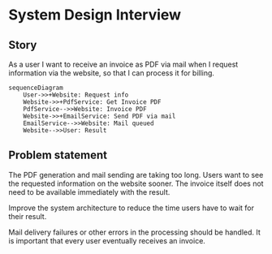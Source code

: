 # System Design Interview

## Story

As a user I want to receive an invoice as PDF via mail when I request information via the website,
so that I can process it for billing.


```mermaid
sequenceDiagram
    User->>+Website: Request info
    Website->>+PdfService: Get Invoice PDF
    PdfService-->>Website: Invoice PDF
    Website->>+EmailService: Send PDF via mail
    EmailService-->>Website: Mail queued
    Website-->>User: Result
```

## Problem statement

The PDF generation and mail sending are taking too long. Users want to see the requested information on the website sooner. The invoice itself does not need to be available immediately with the result.

Improve the system architecture to reduce the time users have to wait for their result.

Mail delivery failures or other errors in the processing should be handled. It is important that every user eventually receives an invoice.